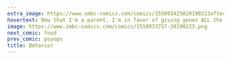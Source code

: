 ```yaml
---
extra_image: https://www.smbc-comics.com/comics/155093425020190223after.png
hovertext: Now that I'm a parent, I'm in favor of giving genes ALL the responsibility.
image: https://www.smbc-comics.com/comics/1550933757-20190223.png
next_comic: food
prev_comic: psyops
title: Behavior
---
```


